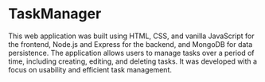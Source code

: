 # TaskManager
This web application was built using HTML, CSS, and vanilla JavaScript for the frontend, Node.js and Express for the backend, and MongoDB for data persistence. The application allows users to manage tasks over a period of time, including creating, editing, and deleting tasks. It was developed with a focus on usability and efficient task management.



                        
                        
